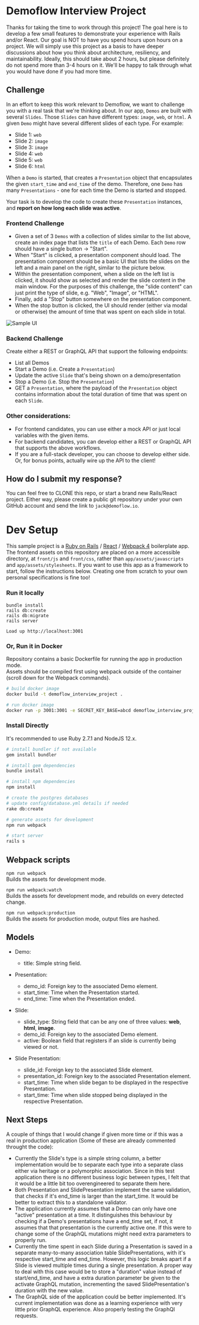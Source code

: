 # Demoflow Interview Project
Thanks for taking the time to work through this project! The goal here is to develop a few small features to demonstrate your experience with Rails and/or React. Our goal is NOT to have you spend hours upon hours on a project. We will simply use this project as a basis to have deeper discussions about how you think about architecture, resiliency, and maintainability. Ideally, this should take about 2 hours, but please definitely do not spend more than 3-4 hours on it. We'll be happy to talk through what you would have done if you had more time. 

## Challenge
In an effort to keep this work relevant to Demoflow, we want to challenge you with a real task that we're thinking about. 
In our app, `Demos` are built with several `Slides`. Those `Slides` can have different types: `image`, `web`, or `html`. A given `Demo` might have several different slides of each type. For example: 
 * Slide 1: `web`
 * Slide 2: `image`
 * Slide 3: `image`
 * Slide 4: `web`
 * Slide 5: `web`
 * Slide 6: `html`

When a `Demo` is started, that creates a `Presentation` object that encapsulates the given `start_time` and `end_time` of the demo. Therefore, one `Demo` has many `Presentations` - one for each time the Demo is started and stopped.

Your task is to develop the code to create these `Presentation` instances, and **report on how long each slide was active**. 
 
### Frontend Challenge
 * Given a set of 3 `Demos` with a collection of slides similar to the list above, create an index page that lists the `title` of each Demo. Each `Demo` row should have a single button -> "Start".
 * When "Start" is clicked, a presentation component should load. The presentation component should be a basic UI that lists the slides on the left and a main panel on the right, similar to the picture below. 
 * Within the presentation component, when a slide on the left list is clicked, it should show as selected and render the slide content in the main window. For the purposes of this challenge, the "slide content" can just print the type of slide, e.g. "Web", "Image", or "HTML".
 * Finally, add a "Stop" button somewhere on the presentation component. 
 * When the stop button is clicked, the UI should render (either via modal or otherwise) the amount of time that was spent on each slide in total. 

![Sample UI](sample_ui.png)

### Backend Challenge
Create either a REST or GraphQL API that support the following endpoints:
 * List all Demos
 * Start a Demo (i.e. Create a `Presentation`)
 * Update the active `Slide` that's being shown on a demo/presentation
 * Stop a Demo (i.e. Stop the `Presentation`)
 * GET a `Presentation`, where the payload of the `Presentation` object contains information about the total duration of time that was spent on each `Slide`. 

### Other considerations:
 * For frontend candidates, you can use either a mock API or just local variables with the given items. 
 * For backend candidates, you can develop either a REST or GraphQL API that supports the above workflows.
 * If you are a full-stack developer, you can choose to develop either side. Or, for bonus points, actually wire up the API to the client!
 
## How do I submit my response?
You can feel free to CLONE this repo, or start a brand new Rails/React project. Either way, please create a public git repository under your own GitHub account and send the link to `jack@demoflow.io`.
 
# Dev Setup
This sample project is a [Ruby on Rails](http://rubyonrails.org/) / [React](https://facebook.github.io/react/) / [Webpack 4](https://webpack.js.org/) boilerplate app.
The frontend assets on this repository are placed on a more accessible directory, at `front/js` and `front/css`, rather than `app/assets/javascripts` and `app/assets/stylesheets`.
If you want to use this app as a framework to start, follow the instructions below. Creating one from scratch to your own personal specifications is fine too!

### Run it locally

```
bundle install
rails db:create
rails db:migrate
rails server

Load up http://localhost:3001
```

### Or, Run it in Docker

Repository contains a basic Dockerfile for running the app in production mode.  
Assets should be compiled first using webpack outside of the container (scroll down for the Webpack commands).

```sh
# build docker image
docker build -t demoflow_interview_project .

# run docker image
docker run -p 3001:3001 -e SECRET_KEY_BASE=abcd demoflow_interview_project
```

### Install Directly
It's recommended to use Ruby 2.7.1 and NodeJS 12.x.

```sh
# install bundler if not available
gem install bundler

# install gem dependencies
bundle install

# install npm dependencies
npm install

# create the postgres databases
# update config/database.yml details if needed
rake db:create

# generate assets for development
npm run webpack

# start server
rails s
```

## Webpack scripts

`npm run webpack`  
Builds the assets for development mode.

`npm run webpack:watch`  
Builds the assets for development mode, and rebuilds on every detected change.

`npm run webpack:production`  
Builds the assets for production mode, output files are hashed.


## Models

* Demo:
  * title: Simple string field.

* Presentation:
  * demo_id: Foreign key to the associated Demo element.
  * start_time: Time when the Presentation started.
  * end_time: Time when the Presentation ended.

* Slide:
  * slide_type: String field that can be any one of three values: **web**, **html**, **image**.
  * demo_id: Foreign key to the associated Demo element.
  * active: Boolean field that registers if an slide is currently being viewed or not.

* Slide Presentation:
  * slide_id: Foreign key to the associated Slide element.
  * presentation_id: Foreign key to the associated Presentation element.
  * start_time: Time when slide began to be displayed in the respective Presentation.
  * start_time: Time when slide stopped being displayed in the respective Presentation.

## Next Steps

A couple of things that I would change if given more time or if this was a real in production application (Some of these are already commented throught the code):

* Currently the Slide's type is a simple string column, a better implementation would be to separate each type into a separate class either via heritage or a polymorphic association. Since in this test application there is no different business logic between types, I felt that it would be a little bit too overengineered to separate them here.
* Both Presentation and SlidePresentation implement the same validation, that checks if it's end_time is larger than the start_time. It would be better to extract this to a standalone validator.
* The application currently assumes that a Demo can only have one "active" presentation at a time. It distinguishes this behaviour by checking if a Demo's presentations have a end_time set, if not, it assumes that that presentation is the currently active one. If this were to change some of the GraphQL mutations might need extra parameters to properly run.
* Currently the time spent in each Slide during a Presentation is saved in a separate many-to-many association table SlidePresentations, with it's respective start_time and end_time. However, this logic breaks apart if a Slide is viewed multiple times during a single presentation. A proper way to deal with this case would be to store a "duration" value instead of start/end_time, and have a extra duration parameter be given to the activate GraphQL mutation, incrementing the saved SlidePresentation's duration with the new value.
* The GraphQL side of the application could be better implemented. It's current implementation was done as a learning experience with very little prior GraphQL experience. Also properly testing the GraphQl requests.
